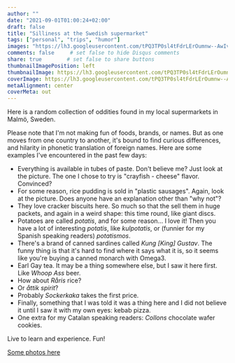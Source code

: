 ```yaml
---
author: ""
date: "2021-09-01T01:00:24+02:00"
draft: false
title: "Silliness at the Swedish supermarket"
tags: ["personal", "trips", "humor"]
images: "https://lh3.googleusercontent.com/tPQ3TP0sl4tFdrLErOumnw--AwIvkUkym9QzazmOqoELG75k1md0PhDFJrVWErsd-_Vq5jw26aBmsNGfEQ5Y_8kX9jWPOZanKirBuBJ6QIGuXLlcouHYnvJvslphkv-R9P270_qeog=w1920-h1080"
comments: false     # set false to hide Disqus comments
share: true        # set false to share buttons
thumbnailImagePosition: left
thumbnailImage: https://lh3.googleusercontent.com/tPQ3TP0sl4tFdrLErOumnw--AwIvkUkym9QzazmOqoELG75k1md0PhDFJrVWErsd-_Vq5jw26aBmsNGfEQ5Y_8kX9jWPOZanKirBuBJ6QIGuXLlcouHYnvJvslphkv-R9P270_qeog=w1920-h1080
coverImage: https://lh3.googleusercontent.com/tPQ3TP0sl4tFdrLErOumnw--AwIvkUkym9QzazmOqoELG75k1md0PhDFJrVWErsd-_Vq5jw26aBmsNGfEQ5Y_8kX9jWPOZanKirBuBJ6QIGuXLlcouHYnvJvslphkv-R9P270_qeog=w1920-h1080
metaAlignment: center
coverMeta: out
---
```


Here is a random collection of oddities found in my local supermarkets in Malmö, Sweden.

<!--more-->

Please note that I'm not making fun of foods, brands, or names. But as one moves from one country to another, it's bound to find curious differences, and hilarity in phonetic translation of foreign names. Here are some examples I've encountered in the past few days:

* Everything is available in tubes of paste. Don't believe me? Just look at the picture. The one I chose to try is "crayfish - cheese" flavor. Convinced?
* For some reason, rice pudding is sold in "plastic sausages". Again, look at the picture. Does anyone have an explanation other than "why not"?
* They love cracker biscuits here. So much so that the sell them in huge packets, and again in a weird shape: this time round, like giant discs.
* Potatoes are called *potatis*, and for some reason... I love it! Then you have a lot of interesting *potatis*, like *kulpotatis*, or (funnier for my Spanish speaking readers) *potatismos*.
* There's a brand of canned sardines called *Kung [King] Gustav*. The funny thing is that it's hard to find where it says what it is, so it seems like you're buying a canned monarch with Omega3.
* Earl Gay tea. It may be a thing somewhere else, but I saw it here first. Like *Whoop Ass* beer.
* How about *Råris* rice?
* Or *åttik spirit*?
* Probably *Sockerkaka* takes the first price.
* Finally, something that I was told it was a thing here and I did not believe it until I saw it with my own eyes: kebab pizza.
* One extra for my Catalan speaking readers: *Collons* chocolate wafer cookies.

Live to learn and experience. Fun!

[Some photos here](https://photos.app.goo.gl/DBAjNaGSTrf6Wsm27)
